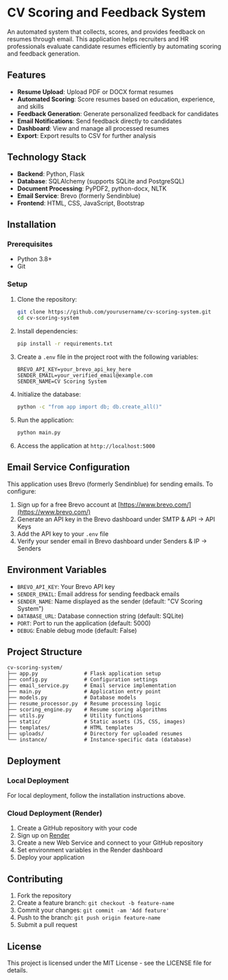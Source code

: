 # CV Scoring and Feedback System

An automated system that collects, scores, and provides feedback on resumes through email. This application helps recruiters and HR professionals evaluate candidate resumes efficiently by automating scoring and feedback generation.

## Features

- **Resume Upload**: Upload PDF or DOCX format resumes
- **Automated Scoring**: Score resumes based on education, experience, and skills
- **Feedback Generation**: Generate personalized feedback for candidates
- **Email Notifications**: Send feedback directly to candidates
- **Dashboard**: View and manage all processed resumes
- **Export**: Export results to CSV for further analysis

## Technology Stack

- **Backend**: Python, Flask
- **Database**: SQLAlchemy (supports SQLite and PostgreSQL)
- **Document Processing**: PyPDF2, python-docx, NLTK
- **Email Service**: Brevo (formerly Sendinblue)
- **Frontend**: HTML, CSS, JavaScript, Bootstrap

## Installation

### Prerequisites

- Python 3.8+
- Git

### Setup

1. Clone the repository:
   ```bash
   git clone https://github.com/yourusername/cv-scoring-system.git
   cd cv-scoring-system
   ```

2. Install dependencies:
   ```bash
   pip install -r requirements.txt
   ```

3. Create a `.env` file in the project root with the following variables:
   ```
   BREVO_API_KEY=your_brevo_api_key_here
   SENDER_EMAIL=your_verified_email@example.com
   SENDER_NAME=CV Scoring System
   ```

4. Initialize the database:
   ```bash
   python -c "from app import db; db.create_all()"
   ```

5. Run the application:
   ```bash
   python main.py
   ```

6. Access the application at `http://localhost:5000`

## Email Service Configuration

This application uses Brevo (formerly Sendinblue) for sending emails. To configure:

1. Sign up for a free Brevo account at [https://www.brevo.com/](https://www.brevo.com/)
2. Generate an API key in the Brevo dashboard under SMTP & API → API Keys
3. Add the API key to your `.env` file
4. Verify your sender email in Brevo dashboard under Senders & IP → Senders

## Environment Variables

- `BREVO_API_KEY`: Your Brevo API key
- `SENDER_EMAIL`: Email address for sending feedback emails
- `SENDER_NAME`: Name displayed as the sender (default: "CV Scoring System")
- `DATABASE_URL`: Database connection string (default: SQLite)
- `PORT`: Port to run the application (default: 5000)
- `DEBUG`: Enable debug mode (default: False)

## Project Structure

```
cv-scoring-system/
├── app.py               # Flask application setup
├── config.py            # Configuration settings
├── email_service.py     # Email service implementation
├── main.py              # Application entry point
├── models.py            # Database models
├── resume_processor.py  # Resume processing logic
├── scoring_engine.py    # Resume scoring algorithms
├── utils.py             # Utility functions
├── static/              # Static assets (JS, CSS, images)
├── templates/           # HTML templates
├── uploads/             # Directory for uploaded resumes
└── instance/            # Instance-specific data (database)
```

## Deployment

### Local Deployment

For local deployment, follow the installation instructions above.

### Cloud Deployment (Render)

1. Create a GitHub repository with your code
2. Sign up on [Render](https://render.com/)
3. Create a new Web Service and connect to your GitHub repository
4. Set environment variables in the Render dashboard
5. Deploy your application

## Contributing

1. Fork the repository
2. Create a feature branch: `git checkout -b feature-name`
3. Commit your changes: `git commit -am 'Add feature'`
4. Push to the branch: `git push origin feature-name`
5. Submit a pull request

## License

This project is licensed under the MIT License - see the LICENSE file for details.